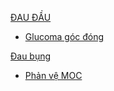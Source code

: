 [ĐAU ĐẦU](../The%20TRIO/000%20Zettlekasten/UMP/BM%20Than%20kinh/%C4%90AU%20%C4%90%E1%BA%A6U.md)  
- [Glucoma góc đóng](Glucoma%20g%C3%B3c%20%C4%91%C3%B3ng.md)  
  
[Đau bụng](../The%20TRIO/000%20Zettlekasten/UMP/BM%20NGO%E1%BA%A0I%20TQ/W8-M%E1%BA%A5y%20c%C3%A1i%20note/%C4%90au%20b%E1%BB%A5ng.md)  
- [Phản vệ MOC](Ph%E1%BA%A3n%20v%E1%BB%87%20MOC.md)  
  
